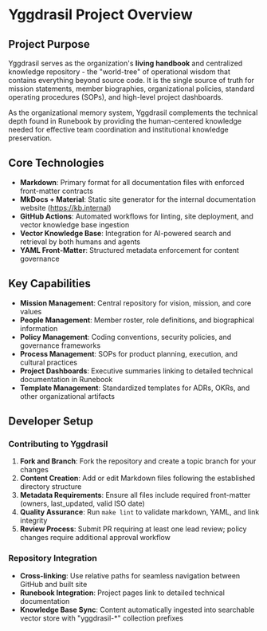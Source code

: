
# Yggdrasil Project Overview

## Project Purpose

Yggdrasil serves as the organization's **living handbook** and centralized knowledge repository - the "world-tree" of operational wisdom that contains everything beyond source code. It is the single source of truth for mission statements, member biographies, organizational policies, standard operating procedures (SOPs), and high-level project dashboards.

As the organizational memory system, Yggdrasil complements the technical depth found in Runebook by providing the human-centered knowledge needed for effective team coordination and institutional knowledge preservation.

## Core Technologies

* **Markdown**: Primary format for all documentation files with enforced front-matter contracts
* **MkDocs + Material**: Static site generator for the internal documentation website (https://kb.internal)
* **GitHub Actions**: Automated workflows for linting, site deployment, and vector knowledge base ingestion
* **Vector Knowledge Base**: Integration for AI-powered search and retrieval by both humans and agents
* **YAML Front-Matter**: Structured metadata enforcement for content governance

## Key Capabilities

* **Mission Management**: Central repository for vision, mission, and core values
* **People Management**: Member roster, role definitions, and biographical information
* **Policy Management**: Coding conventions, security policies, and governance frameworks
* **Process Management**: SOPs for product planning, execution, and cultural practices
* **Project Dashboards**: Executive summaries linking to detailed technical documentation in Runebook
* **Template Management**: Standardized templates for ADRs, OKRs, and other organizational artifacts

## Developer Setup

### Contributing to Yggdrasil

1. **Fork and Branch**: Fork the repository and create a topic branch for your changes
2. **Content Creation**: Add or edit Markdown files following the established directory structure
3. **Metadata Requirements**: Ensure all files include required front-matter (owners, last_updated, valid ISO date)
4. **Quality Assurance**: Run `make lint` to validate markdown, YAML, and link integrity
5. **Review Process**: Submit PR requiring at least one lead review; policy changes require additional approval workflow

### Repository Integration

* **Cross-linking**: Use relative paths for seamless navigation between GitHub and built site
* **Runebook Integration**: Project pages link to detailed technical documentation
* **Knowledge Base Sync**: Content automatically ingested into searchable vector store with "yggdrasil-*" collection prefixes
